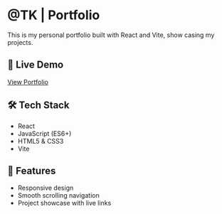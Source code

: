 # @TK | Portfolio

This is my personal portfolio built with React and Vite, show casing my projects.

## 🔗 Live Demo
[View Portfolio](https://tk-portfolio-dev.netlify.app)

## 🛠 Tech Stack
- React
- JavaScript (ES6+)
- HTML5 & CSS3
- Vite

## 📂 Features
- Responsive design
- Smooth scrolling navigation
- Project showcase with live links



